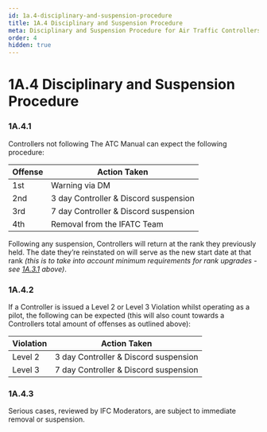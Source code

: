 ```yaml
---
id: 1a.4-disciplinary-and-suspension-procedure
title: 1A.4 Disciplinary and Suspension Procedure
meta: Disciplinary and Suspension Procedure for Air Traffic Controllers.
order: 4
hidden: true
---
```


# 1A.4  Disciplinary and Suspension Procedure

 

### 1A.4.1    

Controllers not following The ATC Manual can expect the following procedure:

 

| Offense | Action Taken                          |
| ------- | ------------------------------------- |
| 1st     | Warning via DM                        |
| 2nd     | 3 day Controller & Discord suspension |
| 3rd     | 7 day Controller & Discord suspension |
| 4th     | Removal from the IFATC Team           |

Following any suspension, Controllers will return at the rank they previously held. The date they’re reinstated on will serve as the new start date at that rank *(this is to take into account minimum requirements for rank upgrades - see [1A.3.1](/guide/atc-manual/1a.-new-entrants/1a.3-rank-structure#1a.3.1) above)*.



### 1A.4.2

If a Controller is issued a Level 2 or Level 3 Violation whilst operating as a pilot, the following can be expected (this will also count towards a Controllers total amount of offenses as outlined above):



| Violation | Action Taken                          |
| --------- | ------------------------------------- |
| Level 2   | 3 day Controller & Discord suspension |
| Level 3   | 7 day Controller & Discord suspension |



### 1A.4.3

Serious cases, reviewed by IFC Moderators, are subject to immediate removal or suspension.